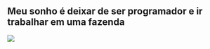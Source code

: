 ## Meu sonho é deixar de ser programador e ir trabalhar em uma fazenda

![](https://f.feridinha.com/WWoiS.png)
